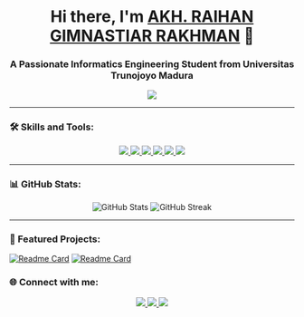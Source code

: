 <h1 align="center">Hi there, I'm <a href="#" target="_blank">AKH. RAIHAN GIMNASTIAR RAKHMAN</a> 👋</h1>
<h3 align="center">A Passionate Informatics Engineering Student from Universitas Trunojoyo Madura</h3>

<p align="center">
  <img src="https://readme-typing-svg.herokuapp.com?color=%2336BCF7&lines=Welcome+to+my+GitHub+Profile!;Informatics+Engineering+Student;Passionate+about+Web+Development!;Open+Source+Enthusiast!" />
</p>

---

### 🛠️ Skills and Tools:
<p align="center">
  <a href="https://www.python.org/" target="_blank"> <img src="https://img.icons8.com/color/48/000000/python.png"/> </a>
  <a href="https://laravel.com/" target="_blank"> <img src="https://img.icons8.com/fluency/48/000000/laravel.png"/> </a>
  <a href="https://www.javascript.com/" target="_blank"> <img src="https://img.icons8.com/color/48/000000/javascript.png"/> </a>
  <a href="https://getbootstrap.com/" target="_blank"> <img src="https://img.icons8.com/color/48/000000/bootstrap.png"/> </a>
  <a href="https://tailwindcss.com/" target="_blank"> <img src="https://img.icons8.com/color/48/000000/tailwindcss.png"/> </a>
  <a href="https://git-scm.com/" target="_blank"> <img src="https://img.icons8.com/color/48/000000/git.png"/> </a>
</p>

---

### 📊 GitHub Stats:
<p align="center">
  <img src="https://github-readme-stats.vercel.app/api?username=Aryhnr&show_icons=true&theme=tokyonight" alt="GitHub Stats" />
  <img src="https://github-readme-streak-stats.herokuapp.com/?user=Aryhnr&theme=tokyonight" alt="GitHub Streak" />
</p>

---

### 🌟 Featured Projects:
[![Readme Card](https://github-readme-stats.vercel.app/api/pin/?username=anandaprayoga&repo=radioSBFM)](https://github.com/anuraghazra/github-readme-stats)
[![Readme Card](https://github-readme-stats.vercel.app/api/pin/?username=Aryhnr&repo=Klasifikasi-Tumor-Otak-MRI)](https://github.com/Aryhnr/Klasifikasi-Tumor-Otak-MRI)
### 🌐 Connect with me:
<p align="center">
  <a href="https://linkedin.com/in/YourLinkedInProfile" target="_blank"> <img src="https://img.icons8.com/color/48/000000/linkedin.png"/> </a>
  <a href="https://twitter.com/YourTwitterProfile" target="_blank"> <img src="https://img.icons8.com/color/48/000000/twitter.png"/> </a>
  <a href="mailto:ytminecraft93@gmail.com" target="_blank"> <img src="https://img.icons8.com/color/48/000000/gmail-new.png"/> </a>
</p>
